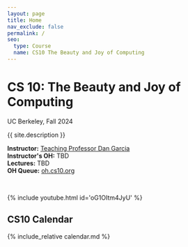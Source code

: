 ```yaml
---
layout: page
title: Home
nav_exclude: false
permalink: /
seo:
  type: Course
  name: CS10 The Beauty and Joy of Computing
---
```



# **CS 10: The Beauty and Joy of Computing**
UC Berkeley, Fall 2024

{{ site.description }}

**Instructor:** <a href="https://people.eecs.berkeley.edu/~ddgarcia/">Teaching Professor Dan Garcia</a><br/>
**Instructor's OH:** TBD<br/>
**Lectures:** TBD<br/>
**OH Queue:** <a href="https://oh.cs10.org/"> oh.cs10.org</a>

<br/>

{% include youtube.html id='oG1OItm4JyU' %}


## CS10 Calendar

{% include_relative calendar.md %}


